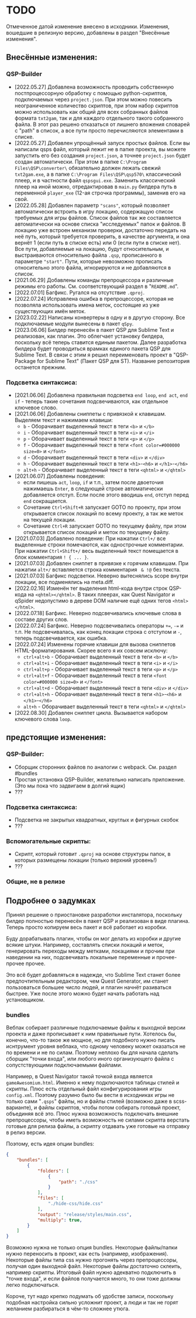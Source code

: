 # TODO

Отмеченное датой изменение внесено в исходники. Изменения, вошедшие в релизную версию, добавлены в раздел "Внесённые изменения".

## Внесённые изменения:

### QSP-Builder

* [2022.05.27] Добавлена возможность проводить собственную постпроцессорную обработку с помощью python-скриптов, подключаемых через `project.json`. При этом можно повесить неограниченное количество скриптов, при этом набор скриптов можно использовать как общий для всех собранных файлов формата `txt2gam`, так и для каждого отдельного такого собранного файла. В этот раз решено отказаться от лишнего вложения словарей с "path" в список, а все пути просто перечисляются элементами в списке.
* [2022.05.27] Добавлен упрощённый запуск простых файлов. Если вы написали qsps файл, который лежит не в папке проекта, вы можете запустить его без создания `project.json`, а точнее `project.json` будет создан автоматически. При этом в папке `C:\Program Files\QSP\converter\` обязательно должен лежать свежий `txt2gam.exe`, а в папке `C:\Program Files\QSP\qsp570\` классический плеер, и в частности файл `qspsgui.exe`. Заменить классический плеер на иной можно, отредактировав в `main.py` билдера путь в переменной `player_exe` (12-ая строчка программы), заменив его на свой.
* [2022.05.28] Добавлен параметр `"scans"`, который позволяет автоматически встроить в игру локацию, содержащую список требуемых для игры файлов. Список файлов так же составляется автоматически на основе списка "исследуемых" папок и файлов. В локацию уже встроен механизм проверки, достаточно передать на неё путь, который требуется проверить, в качестве аргумента, и она вернёт 1 (если путь в списке есть) или 0 (если пути в списке нет). Все пути, добавляемые на локацию, будут относительным, и выстраиваются относительно файла `.qsp`, прописанного в параметре `"start"`. Пути, которые невозможно прописать относительно этого файла, игнорируются и не добавляются в список.
* [2021.06.29] Добавлены команды препроцессора и различные режимы его работы. См. соответствующий раздел в "`README.md`".
* [2022.07.01] Багфикс. Ругался на отсутствие `.qproj`.
* [2022.07.24] Исправлена ошибка в препроцессоре, которая не позволяла использовать имена меток, состоящие из уже существующих имён меток.
* [2023.02.22] Написаны конвертеры в одну и в другую сторону. Все подключаемые модули вынесены в пакет `qSpy`.
* [2023.06.06] Билдер перенесён в пакет QSP для Sublime Text и реализован, как плагин. Это облегчает установку билдера, поскольку всё теперь ставится единым пакетом. Далее разработка билдера будет проводиться врамках единого пакета QSP для Sublime Text. В связи с этим я решил переименовать проект в "QSP-Package for Sublime Text" (Пакет QSP для ST). Название репозитория останется прежним.

### Подсветка синтаксиса:
* [2021.06.06] Добавлена правильная подсветка `end loop`, `end act`, `end if` - теперь такие сочетания подсвечиваются, как отдельное ключевое слово.
* [2021.06.06] Добавлены сниппеты с привязкой к клавишам. Выделяем текст и нажимаем клавиши:
	* `b` - Оборачивает выделенный текст в теги `<b>` и `</b>`
	* `i` - Оборачивает выделенный текст в теги `<i>` и `</i>`
	* `p` - Оборачивает выделенный текст в теги `<p>` и `</p>`
	* `f` - Оборачивает выделенный текст в теги `<font color=#000000 size=0>` и `</font>`
	* `d` - Оборачивает выделенный текст в теги `<div>` и `</div>`
	* `h` - Оборачивает выделенный текст в теги `<h1>`-`<h6>` и `</h1>`-`</h6>`
	* `alt+h` - Оборачивает выделенный текст в теги `<qhtml>` и `</qhtml>`
* [2021.06.07] Добавлены поведения:
	* если пишешь `act`, `loop`, `if` и т.п., затем после двоеточия нажимаешь `Enter`, в следующей строке автоматически добавляется отступ. Если после этого вводишь `end`, отступ перед `end` сокращается.
	* Сочетание `Ctrl+Shift+R` запускает GOTO по проекту, при этом открывается список локаций по всему проекту, а так же меток на текущей локации.
	* Сочетание `Ctrl+R` запускает GOTO по текущему файлу, при этом открывается список локаций и меток по текущему файлу.
* [2021.07.03] Добавлено поведение: При нажатии `Ctrl+/` все выделенные строки помечаются, как однострочные комментарии. При нажатии `Ctrl+Shift+/` весь выделенный текст помещается в блок комментария `! { ... }`.
* [2021.07.03] Добавлен сниппет в привязке к горячим клавишам. При нажатии `alt+/` вставляется строка комментария `	& !@` без текста.
* [2021.07.03] Багфикс подсветки. Неверно вытеснялись scope внутри локации, все подменялись на meta.diff.
* [2022.02.16] Изменён тег выделения html-кода внутри строк QSP-кода на `<qhtml></qhtml>`. В таких плеерах, как Quest Navigator и qSpider недопустимо в дереве DOM наличие ещё одних тегов `<html></html>`.
* [2022.07.18] Багфикс. Неверно подсвечивались ключевые слова в составе других слов.
* [2022.07.24] Багфикс. Неверно подсвечивались операторы `+=`, `-=` и т.п. Не подсвечивалась, как конец локации строка с отступом и `-`, теперь подсвечивается, как ошибка.
* [2022.07.24] Изменены горячие клавиши для вызова сниппетов HTML-форматирования. Скорее всего я их совсем исключу:
	* `ctrl+alt+b` - Оборачивает выделенный текст в теги `<b>` и `</b>`
	* `ctrl+alt+i` - Оборачивает выделенный текст в теги `<i>` и `</i>`
	* `ctrl+alt+p` - Оборачивает выделенный текст в теги `<p>` и `</p>`
	* `ctrl+alt+f` - Оборачивает выделенный текст в теги `<font color=#000000 size=0>` и `</font>`
	* `ctrl+alt+d` - Оборачивает выделенный текст в теги `<div>` и `</div>`
	* `ctrl+alt+h` - Оборачивает выделенный текст в теги `<h1>`-`<h6>` и `</h1>`-`</h6>`
	* `alt+h` - Оборачивает выделенный текст в теги `<qhtml>` и `</qhtml>`
* [2022.08.30] Добавлен сниппет цикла. Вызывается набором ключевого слова `loop`.

## предстоящие изменения:

### QSP-Builder:
* Сборщик сторонних файлов по аналогии с webpack. См. раздел #bundles
* Простая установка QSP-Builder, желательно написать приложение. (Это мы пока что задвигаем в долгий ящик)
* ???

### Подсветка синтаксиса:
* Подсветка не закрытых квадратных, круглых и фигурных скобок
* ???

### Вспомогательные скрипты:
* Скрипт, который готовит `.qproj` на основе структуры папок, в которых размещены локации (только верхний уровень!)
* ???

### Общие, не в релизе

## Подробнее о задумках

Принял решение о приостановке разработки инсталятора, поскольку билдер полностью перенесён в пакет QSP и реализован в виде плагина. Теперь просто копируем весь пакет и всё работает из коробки.

Буду дорабатывать плагин, чтобы он мог делать из коробки и другие всякие штуки. Например, составлять списки локаций и меток, генерировать переходы между метками, локациями и прочим при наведении на них, подсвечивать локальные переменные и прочее-прочее прочее.

Это всё будет добавляться в надежде, что Sublime Text станет более предпочтительным редактором, чем Quest Generator, им станет пользоваться большее число людей, и плагин начнёт разиваться быстрее. Уже после этого можно будет начать работать над установщиком.

### bundles

Вебпак собирает различные подключаемые файлы к выходной версии проекта и даже прописывает к ним правильные пути. Хотелось бы, конечно, что-то такое же мощное, но для подобного нужно писать иснтрумент уровня вебпака, что одному человеку может оказаться не по времени и не по силам. Поэтому неплохо бы для начала сделать сборщик "точки входа", или любого иного организующего файла с сопустствующими подключаемыми файлами.

Например, в Quest Navigator такой точкой входа является `gameAwesomium.html`. Именно к нему подключаются таблицы стилей и скрипты. Плюс есть отдельный файл конфигурирования игры `config.xml`. Поэтому разумно было бы вести в исходниках игры не только сами "`.qsps`" файлы, но и файлы стилей (возможно даже в scss-варианте), и файлы скриптов, чтобы потом собирать готовый проект, объединяя всё это. Плюс нужна возможность подключать внешние препроцессоры, чтобы иметь возможность не силами скрипта верстать готовые для релиза файлы, а скрипту отдавать уже готовые на отправку в релиз версии.

Поэтому, есть идея опции bundles:

```json
{
	"bundles": [
		{
			"folders": [
				{
					"path": "./css"
				}
			],
			"files": [
				"./hide-css/hide.css"
			],
			"output": "release/styles/main.css",
			"multiply": true,
		}
	]
}
```

Возможно нужна не только опция bundles. Некоторые файлы/папки нужно переносить в проект, как есть (например, изображения). Некоторые файлы типа css нужно прогонять через препроцессоры, получая один выходной файл. Некоторые файлы достаточно склеить, например скрипты. Итоговый файл нужно адекватно подключить в "точке входа", и если файлов получается много, то они тоже должны легко подключаться.

Короче, тут надо крепко подумать об удобстве записи, поскольку подобная настройка сильно усложнит проект, а люди и так не горят желанием разбираться в чём-то сложнее утюга.
